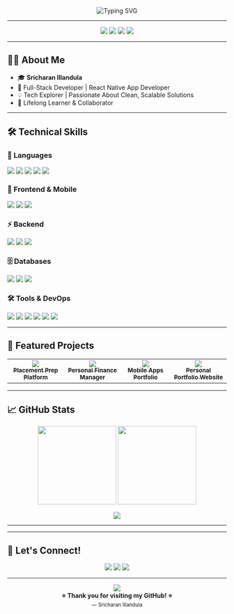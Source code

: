 <p align="center">
  <img src="https://readme-typing-svg.demolab.com?font=Fira+Code&size=30&duration=4000&pause=1000&color=4F8EF7&center=true&vCenter=true&width=900&lines=Hi+I'm+Sricharan+Illandula;Full-Stack+Developer;React+Native+App+Developer;Passionate+Problem+Solver;Welcome+to+my+Profile!" alt="Typing SVG" />
</p>

---

<p align="center">
  <img src="https://img.shields.io/badge/Full--Stack%20Developer-1e90ff?style=for-the-badge&logo=vercel&logoColor=white"/>
  <img src="https://img.shields.io/badge/React%20Native-61dafb?style=for-the-badge&logo=react&logoColor=black"/>
  <img src="https://img.shields.io/badge/Problem%20Solver-ff9800?style=for-the-badge&logo=codewars&logoColor=white"/>
  <img src="https://img.shields.io/badge/Always%20Learning-8e44ad?style=for-the-badge&logo=readme&logoColor=white"/>
</p>

---

## 👨‍💻 About Me

- 🎓 **Sricharan Illandula**
- 🚀 Full-Stack Developer | React Native App Developer
- 💡 Tech Explorer | Passionate About Clean, Scalable Solutions
- 🧩 Lifelong Learner & Collaborator

---

## 🛠️ Technical Skills  

### 🚀 Languages  
<p>
  <img src="https://img.shields.io/badge/Java-007396?style=for-the-badge&logo=java&logoColor=white" />
  <img src="https://img.shields.io/badge/Python-3776AB?style=for-the-badge&logo=python&logoColor=white" />
  <img src="https://img.shields.io/badge/JavaScript-F7DF1E?style=for-the-badge&logo=javascript&logoColor=black" />
  <img src="https://img.shields.io/badge/HTML5-E34F26?style=for-the-badge&logo=html5&logoColor=white" />
  <img src="https://img.shields.io/badge/CSS3-1572B6?style=for-the-badge&logo=css3&logoColor=white" />
</p>

### 🎨 Frontend & Mobile  
<p>
  <img src="https://img.shields.io/badge/React.js-61DAFB?style=for-the-badge&logo=react&logoColor=black" />
  <img src="https://img.shields.io/badge/React%20Native-20232A?style=for-the-badge&logo=react&logoColor=61DAFB" />
  <img src="https://img.shields.io/badge/Bootstrap-563D7C?style=for-the-badge&logo=bootstrap&logoColor=white" />
</p>

### ⚡ Backend  
<p>
  <img src="https://img.shields.io/badge/Node.js-339933?style=for-the-badge&logo=nodedotjs&logoColor=white" />
  <img src="https://img.shields.io/badge/Express.js-000000?style=for-the-badge&logo=express&logoColor=white" />
  <img src="https://img.shields.io/badge/Spring%20Boot-6DB33F?style=for-the-badge&logo=spring-boot&logoColor=white" />
</p>

### 🗄️ Databases  
<p>
  <img src="https://img.shields.io/badge/MongoDB-47A248?style=for-the-badge&logo=mongodb&logoColor=white" />
  <img src="https://img.shields.io/badge/MySQL-4479A1?style=for-the-badge&logo=mysql&logoColor=white" />
  <img src="https://img.shields.io/badge/SQL-025E8C?style=for-the-badge&logo=sqlite&logoColor=white" />
</p>

### 🛠️ Tools & DevOps  
<p>
  <img src="https://img.shields.io/badge/Git-F05032?style=for-the-badge&logo=git&logoColor=white" />
  <img src="https://img.shields.io/badge/GitHub-181717?style=for-the-badge&logo=github&logoColor=white" />
  <img src="https://img.shields.io/badge/Docker-2496ED?style=for-the-badge&logo=docker&logoColor=white" />
  <img src="https://img.shields.io/badge/VS%20Code-007ACC?style=for-the-badge&logo=visual-studio-code&logoColor=white" />
  <img src="https://img.shields.io/badge/npm-CB3837?style=for-the-badge&logo=npm&logoColor=white" />
  <img src="https://img.shields.io/badge/Maven-C71A36?style=for-the-badge&logo=apache-maven&logoColor=white" />
</p>

---

## 🌟 Featured Projects  

<table align="center">
  <tr>
    <td align="center">
      <a href="https://github.com/sricharan0510/Drive-Ready">
        <img src="https://img.shields.io/badge/Drive--Ready-1e90ff?style=for-the-badge&logo=google-chrome&logoColor=white" />
        <br/><sub><b>Placement Prep Platform</b></sub>
      </a>
    </td>
    <td align="center">
      <a href="https://github.com/sricharan0510/ExpenseTracker">
        <img src="https://img.shields.io/badge/Expense%20Tracker-4caf50?style=for-the-badge&logo=sqlite&logoColor=white" />
        <br/><sub><b>Personal Finance Manager</b></sub>
      </a>
    </td>
    <td align="center">
      <a href="https://github.com/sricharan0510/ReactNative">
        <img src="https://img.shields.io/badge/React%20Native%20Apps-61dafb?style=for-the-badge&logo=react&logoColor=black" />
        <br/><sub><b>Mobile Apps Portfolio</b></sub>
      </a>
    </td>
    <td align="center">
      <a href="https://github.com/sricharan0510/Portfolio">
        <img src="https://img.shields.io/badge/Portfolio-ff9800?style=for-the-badge&logo=vercel&logoColor=white" />
        <br/><sub><b>Personal Portfolio Website</b></sub>
      </a>
    </td>
  </tr>
</table>

---

## 📈 GitHub Stats  

<div align="center">
  <img src="https://github-readme-stats.vercel.app/api?username=sricharan0510&show_icons=true&theme=tokyonight&hide_border=true&border_radius=12" height="180px" />
  <img src="https://github-readme-streak-stats.herokuapp.com/?user=sricharan0510&theme=tokyonight&hide_border=true&border_radius=12" height="180px" />
</div>

<p align="center">
  <img src="https://github-readme-activity-graph.vercel.app/graph?username=sricharan0510&theme=tokyo-night&area=true&hide_border=true"/>
</p>

---


---

## 🤝 Let's Connect!  

<p align="center">
  <a href="mailto:sricharan0504@gmail.com"><img src="https://img.shields.io/badge/Email-D14836?style=for-the-badge&logo=gmail&logoColor=white" /></a>
  <a href="https://www.linkedin.com/in/sricharan-illandula-0a61b22a4/"><img src="https://img.shields.io/badge/LinkedIn-0A66C2?style=for-the-badge&logo=linkedin&logoColor=white" /></a>
  <a href="https://sricharan-portfolio.onrender.com/"><img src="https://img.shields.io/badge/Portfolio-24292F?style=for-the-badge&logo=vercel&logoColor=white" /></a>
</p>

---

<p align="center">
  <img src="https://capsule-render.vercel.app/api?type=waving&color=0:4F8EF7,100:8e44ad&height=120&section=footer"/>
  <br/>
  <b>⭐️ Thank you for visiting my GitHub! ⭐️</b>
  <br/>
  <sub>— Sricharan Illandula</sub>
</p>
